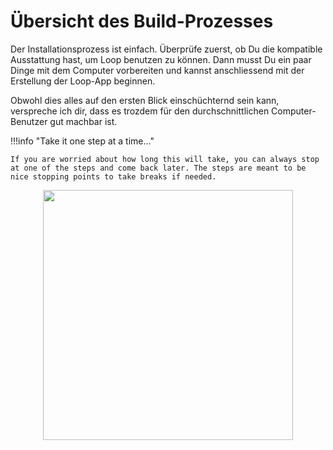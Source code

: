# Übersicht des Build-Prozesses

Der Installationsprozess ist einfach. Überprüfe zuerst, ob Du die kompatible Ausstattung hast, um Loop benutzen zu können. Dann musst Du ein paar Dinge mit dem Computer vorbereiten und kannst anschliessend mit der Erstellung der Loop-App beginnen.

Obwohl dies alles auf den ersten Blick einschüchternd sein kann, verspreche ich dir, dass es trozdem für den durchschnittlichen Computer-Benutzer gut machbar ist.

!!!info "Take it one step at a time..."

    If you are worried about how long this will take, you can always stop at one of the steps and come back later. The steps are meant to be nice stopping points to take breaks if needed.
    

<p align="center">
<img src="https://media.giphy.com/media/xThta8UkUaoqJoJQC4/giphy.gif" width="400">
</p>



